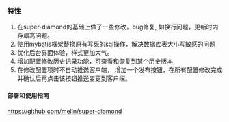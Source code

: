 ### 特性
1. 在super-diamond的基础上做了一些修改，bug修复, 如换行问题，更新时内存飙高问题。
1. 使用mybatis框架替换原有写死的sql操作，解决数据库表大小写敏感的问题
2. 优化后台界面体验，样式更加大气。
3. 增加配置修改历史记录功能，可查看和恢复到某个历史版本
4. 在修改配置项时不自动推送客户端， 增加一个发布按钮，在所有配置修改完成并确认后再点击该按钮推送变更到客户端。

#### 部署和使用指南
https://github.com/melin/super-diamond

